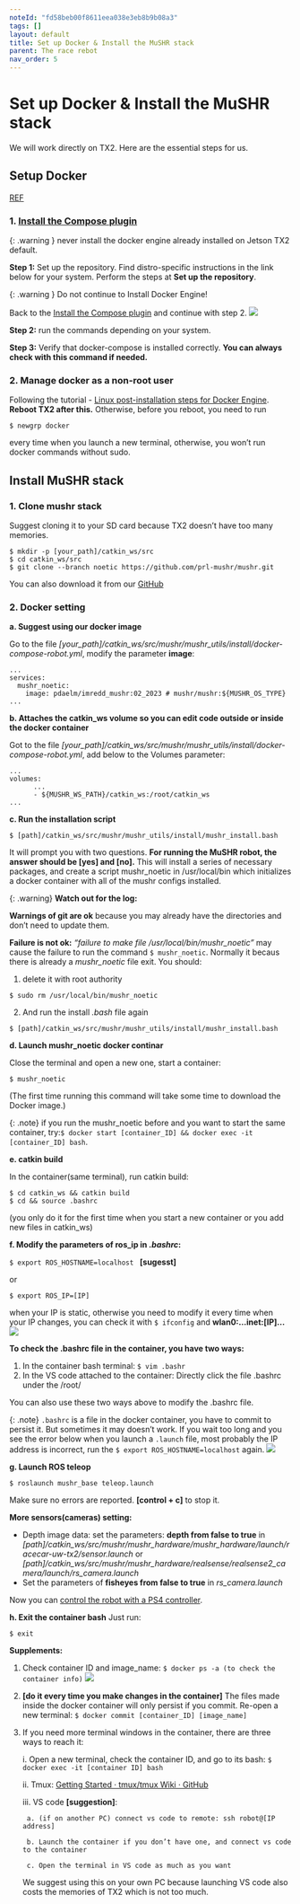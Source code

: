 ```yaml
---
noteId: "fd58beb00f8611eea038e3eb8b9b08a3"
tags: []
layout: default
title: Set up Docker & Install the MuSHR stack
parent: The race rebot
nav_order: 5
---
```


# Set up Docker & Install the MuSHR stack
We will work directly on TX2. Here are the essential steps for us.

## Setup Docker
[REF](https://mushr.io/tutorials/noetic_first_steps/#:~:text=Setup%20Docker%20%26%20Install%20MuSHR%20stack)

### 1. [Install the Compose plugin](https://docs.docker.com/compose/install/linux/#install-using-the-repository)

{: .warning }
never install the docker engine already installed on Jetson TX2 default.

**Step 1:** Set up the repository. Find distro-specific instructions in the link below for your system. Perform the steps at **Set up the repository**. 

{: .warning }
Do not continue to Install Docker Engine!

Back to the [Install the Compose plugin](https://docs.docker.com/compose/install/linux/#install-using-the-repository) and continue with step 2.
![](../assets/images/plugin.png)

**Step 2:** run the commands depending on your system.

**Step 3:** Verify that docker-compose is installed correctly. **You can always check with this command if needed.**


### 2. Manage docker as a non-root user 
Following the tutorial - [Linux post-installation steps for Docker Engine](https://docs.docker.com/engine/install/linux-postinstall/). **Reboot TX2 after this.** Otherwise, before you reboot, you need to run 
```
$ newgrp docker
```
every time when you launch a new terminal, otherwise, you won’t run docker commands without sudo.


## Install MuSHR stack
### 1. Clone mushr stack
Suggest cloning it to your SD card because TX2 doesn’t have too many memories.
```
$ mkdir -p [your_path]/catkin_ws/src 
$ cd catkin_ws/src 
$ git clone --branch noetic https://github.com/prl-mushr/mushr.git
```
You can also download it from our [GitHub](https://github.com/Lilly-yang/catkin_imredd)


### 2. Docker setting
**a. Suggest using our docker image**

Go to the file _[your_path]/catkin_ws/src/mushr/mushr_utils/install/docker-compose-robot.yml_, modify the parameter **image**: 
```
...
services:
  mushr_noetic:
    image: pdaelm/imredd_mushr:02_2023 # mushr/mushr:${MUSHR_OS_TYPE}
...
```

**b. Attaches the catkin_ws volume so you can edit code outside or inside the docker container**

Got to the file _[your_path]/catkin_ws/src/mushr/mushr_utils/install/docker-compose-robot.yml_, add below to the Volumes parameter:
```
...
volumes:
      ...
      - ${MUSHR_WS_PATH}/catkin_ws:/root/catkin_ws
...
```


**c. Run the installation script** 
```
$ [path]/catkin_ws/src/mushr/mushr_utils/install/mushr_install.bash
```
It will prompt you with two questions. **For running the MuSHR robot, the answer should be [yes] and [no].** This will install a series of necessary packages, and create a script mushr_noetic in /usr/local/bin which initializes a docker container with all of the mushr configs installed.

{: .warning}
**Watch out for the log:**

**Warnings of git are ok** because you may already have the directories and don’t need to update them.

**Failure is not ok:** _“failure to make file /usr/local/bin/mushr_noetic”_ may cause the failure to run the command ```$ mushr_noetic```. Normally it becaus there is already a _mushr_noetic_ file exit. You should:
1. delete it with root authority
```
$ sudo rm /usr/local/bin/mushr_noetic
```
2. And run the install _.bash_ file again
```
$ [path]/catkin_ws/src/mushr/mushr_utils/install/mushr_install.bash
```

**d. Launch mushr_noetic docker continar**

Close the terminal and open a new one, start a container: 
```
$ mushr_noetic 
```
(The first time running this command will take some time to download the Docker image.) 


{: .note}
if you run the mushr_noetic before and you want to start the same container, try:```$ docker start [container_ID] && docker exec -it [container_ID] bash```.


**e. catkin build**

In the container(same terminal), run catkin build: 
```
$ cd catkin_ws && catkin build 
$ cd && source .bashrc 
```
(you only do it for the first time when you start a new container or you add new files in catkin_ws)


**f. Modify the parameters of ros_ip in _.bashrc_:** 

```$ export ROS_HOSTNAME=localhost ``` **[sugesst]** 

or 

```$ export ROS_IP=[IP]```

when your IP is static, otherwise you need to modify it every time when your IP changes, you can check it with ```$ ifconfig``` and **wlan0:…inet:[IP]…**
![](../assets/images/ip.png)

**To check the .bashrc file in the container, you have two ways:**
1. In the container bash terminal:
```$ vim .bashr```
2. In the VS code attached to the container:
Directly click the file .bashrc under the /root/

You can also use these two ways above to modify the .bashrc file.

{: .note}
```.bashrc``` is a file in the docker container, you have to commit to persist it. But sometimes it may doesn’t work. If you wait too long and you see the error below when you launch a ```.launch``` file, most probably the IP address is incorrect, run the ```$ export ROS_HOSTNAME=localhost``` again.
![](../assets/images/ip_error.png)

**g. Launch ROS teleop** 

```$ roslaunch mushr_base teleop.launch``` 

Make sure no errors are reported. **[control + c]** to stop it.


**More sensors(cameras) setting:**
- Depth image data: set the parameters: **depth from false to true** in _[path]/catkin_ws/src/mushr/mushr_hardware/mushr_hardware/launch/racecar-uw-tx2/sensor.launch_ or _[path]/catkin_ws/src/mushr/mushr_hardware/realsense/realsense2_camera/launch/rs_camera.launch_ 
- Set the parameters of **fisheyes from false to true** in _rs_camera.launch_ 


Now you can [control the robot with a PS4 controller](https://anr-multitrans.github.io/Robot_MuSHR/docs/3_the_race_rebot/4_control_robot_w_a_ps4_controller/).


**h. Exit the container bash**
Just run:

```$ exit```


**Supplements:**

1. Check container ID and image_name:
 ```$ docker ps -a (to check the container info)```
 ![](../assets/images/contianr_id.png)

2. **[do it every time you make changes in the container]** The files made inside the docker container will only persist if you commit. Re-open a new terminal:
```$ docker commit [container_ID] [image_name] ```

3. If you need more terminal windows in the container, there are three ways to reach it:

    i. Open a new terminal, check the container ID, and go to its bash:
    ```$ docker exec -it [container ID] bash```

    ii. Tmux: [Getting Started · tmux/tmux Wiki · GitHub](https://github.com/tmux/tmux/wiki/Getting-Started)

    iii. VS code **[suggestion]**:
    
        a. (if on another PC) connect vs code to remote: ssh robot@[IP address]

        b. Launch the container if you don’t have one, and connect vs code to the container

        c. Open the terminal in VS code as much as you want

	We suggest using this on your own PC because launching VS code also costs the memories of TX2 which is not too much.
